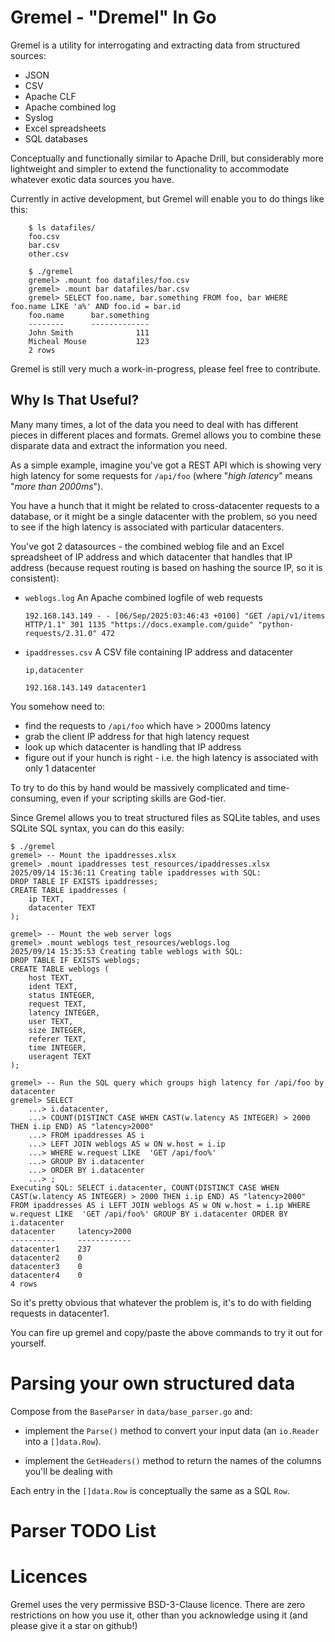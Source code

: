 # Gremel - "Dremel" In Go
Gremel is a utility for interrogating and extracting data from structured sources:

- JSON
- CSV
- Apache CLF
- Apache combined log
- Syslog
- Excel spreadsheets
- SQL databases

Conceptually and functionally similar to Apache Drill, but considerably more lightweight and simpler to extend the functionality to accommodate whatever exotic data sources you have.

Currently in active development, but Gremel will enable you to do things like this:
```
    $ ls datafiles/
    foo.csv
    bar.csv
    other.csv

    $ ./gremel
    gremel> .mount foo datafiles/foo.csv
    gremel> .mount bar datafiles/bar.csv
    gremel> SELECT foo.name, bar.something FROM foo, bar WHERE foo.name LIKE 'a%' AND foo.id = bar.id
    foo.name      bar.something
    --------      -------------
    John Smith              111
    Micheal Mouse           123
    2 rows
```

Gremel is still very much a work-in-progress, please feel free to contribute.

## Why Is That Useful?
Many many times, a lot of the data you need to deal with has different pieces in different places and formats.  Gremel allows you to combine these disparate data and extract the information you need.

As a simple example, imagine you've got a REST API which is showing very high latency for some requests for `/api/foo` (where "*high latency*" means "*more than 2000ms*").

You have a hunch that it might be related to cross-datacenter requests to a database, or it might be a single datacenter with the problem, so you need to see if the high latency is associated with particular datacenters.

You've got 2 datasources - the combined weblog file and an Excel spreadsheet of IP address and which datacenter that handles that IP address (because request routing is based on hashing the source IP, so it is consistent):

- `weblogs.log`
  An Apache combined logfile of web requests

  `192.168.143.149 - - [06/Sep/2025:03:46:43 +0100] "GET /api/v1/items HTTP/1.1" 301 1135 "https://docs.example.com/guide" "python-requests/2.31.0" 472`

- `ipaddresses.csv`
  A CSV file containing IP address and datacenter

  `ip,datacenter`

  `192.168.143.149 datacenter1`

You somehow need to:

- find the requests to `/api/foo` which have > 2000ms latency
- grab the client IP address for that high latency request
- look up which datacenter is handling that IP address
- figure out if your hunch is right - i.e. the high latency is associated with only 1 datacenter

To try to do this by hand would be massively complicated and time-consuming, even if your scripting skills are God-tier.

Since Gremel allows you to treat structured files as SQLite tables, and uses SQLite SQL syntax, you can do this easily:

```
$ ./gremel
gremel> -- Mount the ipaddresses.xlsx
gremel> .mount ipaddresses test_resources/ipaddresses.xlsx
2025/09/14 15:36:11 Creating table ipaddresses with SQL:
DROP TABLE IF EXISTS ipaddresses;
CREATE TABLE ipaddresses (
    ip TEXT,
    datacenter TEXT
);

gremel> -- Mount the web server logs
gremel> .mount weblogs test_resources/weblogs.log
2025/09/14 15:35:53 Creating table weblogs with SQL:
DROP TABLE IF EXISTS weblogs;
CREATE TABLE weblogs (
    host TEXT,
    ident TEXT,
    status INTEGER,
    request TEXT,
    latency INTEGER,
    user TEXT,
    size INTEGER,
    referer TEXT,
    time INTEGER,
    useragent TEXT
);

gremel> -- Run the SQL query which groups high latency for /api/foo by datacenter
gremel> SELECT
    ...> i.datacenter,
    ...> COUNT(DISTINCT CASE WHEN CAST(w.latency AS INTEGER) > 2000 THEN i.ip END) AS "latency>2000"
    ...> FROM ipaddresses AS i
    ...> LEFT JOIN weblogs AS w ON w.host = i.ip
    ...> WHERE w.request LIKE  'GET /api/foo%'
    ...> GROUP BY i.datacenter
    ...> ORDER BY i.datacenter 
    ...> ;
Executing SQL: SELECT i.datacenter, COUNT(DISTINCT CASE WHEN CAST(w.latency AS INTEGER) > 2000 THEN i.ip END) AS "latency>2000" FROM ipaddresses AS i LEFT JOIN weblogs AS w ON w.host = i.ip WHERE w.request LIKE  'GET /api/foo%' GROUP BY i.datacenter ORDER BY i.datacenter
datacenter     latency>2000    
----------     ------------    
datacenter1    237             
datacenter2    0               
datacenter3    0               
datacenter4    0               
4 rows
```

So it's pretty obvious that whatever the problem is, it's to do with fielding requests in datacenter1.

You can fire up gremel and copy/paste the above commands to try it out for yourself.

# Parsing your own structured data
Compose from the `BaseParser` in `data/base_parser.go` and:

- implement the `Parse()` method to convert your input data (an `io.Reader` into a `[]data.Row`).

- implement the `GetHeaders()` method to return the names of the columns you'll be dealing with

Each entry in the `[]data.Row` is conceptually the same as a SQL `Row`.

# Parser TODO List

# Licences
Gremel uses the very permissive BSD-3-Clause licence.  There are zero restrictions on how you use it, other than you acknowledge using it (and please give it a star on github!)


